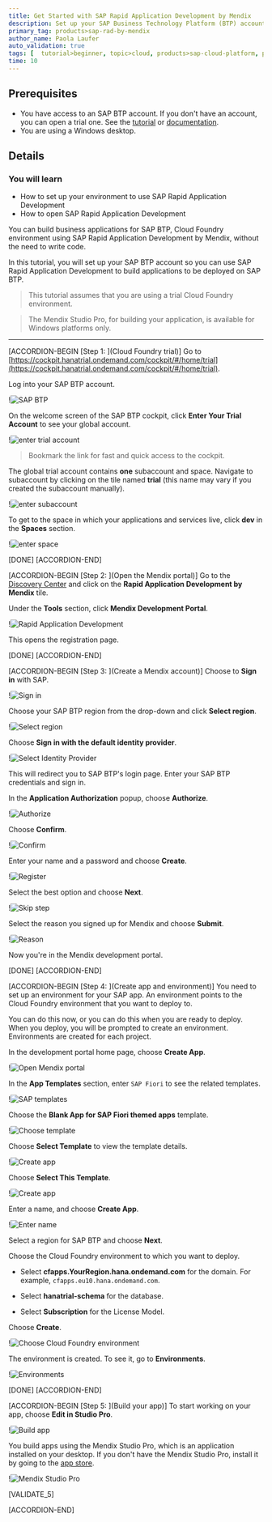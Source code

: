 ```yaml
---
title: Get Started with SAP Rapid Application Development by Mendix
description: Set up your SAP Business Technology Platform (BTP) account so you can use SAP Rapid Application Development by Mendix to build applications to be deployed on SAP BTP.
primary_tag: products>sap-rad-by-mendix
author_name: Paola Laufer
auto_validation: true
tags: [  tutorial>beginner, topic>cloud, products>sap-cloud-platform, products>sap-rad-by-mendix  ]
time: 10
---
```


## Prerequisites  
  - You have access to an SAP BTP account. If you don't have an account, you can open a trial one. See the [tutorial](hcp-create-trial-account) or [documentation](https://help.sap.com/viewer/65de2977205c403bbc107264b8eccf4b/Cloud/en-US/d61c2819034b48e68145c45c36acba6e.html#loio42e7e54590424e65969fced1acd47694).
  - You are using a Windows desktop.

## Details  
### You will learn  
- How to set up your environment to use SAP Rapid Application Development
- How to open SAP Rapid Application Development

You can build business applications for SAP BTP, Cloud Foundry environment using SAP Rapid Application Development by Mendix, without the need to write code.

In this tutorial, you will set up your SAP BTP account so you can use SAP Rapid Application Development to build applications to be deployed on SAP BTP.

>This tutorial assumes that you are using a trial Cloud Foundry environment.

> The Mendix Studio Pro, for building your application, is available for Windows platforms only.


---

[ACCORDION-BEGIN [Step 1: ](Cloud Foundry trial)]
Go to [https://cockpit.hanatrial.ondemand.com/cockpit/#/home/trial](https://cockpit.hanatrial.ondemand.com/cockpit/#/home/trial).

Log into your SAP BTP account.

!![SAP BTP](mendix-onboarding-newLogIn.png)

On the welcome screen of the SAP BTP cockpit, click **Enter Your Trial Account** to see your global account.

!![enter trial account](enter-trial.png)
> Bookmark the link for fast and quick access to the cockpit.  

The global trial account contains **one** subaccount and space. Navigate to subaccount by clicking on the tile named **trial** (this name may vary if you created the subaccount manually).

!![enter subaccount](trial-created.png)


To get to the space in which your applications and services live, click **dev** in the **Spaces** section.

!![enter space](sub-account.png)


[DONE]
[ACCORDION-END]


[ACCORDION-BEGIN [Step 2: ](Open the Mendix portal)]
Go to the [Discovery Center](https://discovery-center.cloud.sap/#/servicessearch/mendix) and click on the **Rapid Application Development by Mendix** tile.

Under the **Tools** section, click **Mendix Development Portal**.


!![Rapid Application Development](mendix_disco.png)


This opens the registration page.

[DONE]
[ACCORDION-END]


[ACCORDION-BEGIN [Step 3: ](Create a Mendix account)]
Choose to **Sign in** with SAP.

!![Sign in](signin2.png)



Choose your SAP BTP region from the drop-down and click **Select region**.

!![Select region](ChooseRegion.png)

Choose **Sign in with the default identity provider**.

!![Select Identity Provider](IDProvider.png)

This will redirect you to SAP BTP's login page. Enter your SAP BTP credentials and sign in.

In the **Application Authorization** popup, choose **Authorize**.

!![Authorize](mendixSAPAuthorize-New.png)

Choose **Confirm**.

!![Confirm](mendixConfirm-New.png)

Enter your name and a password and choose **Create**.

!![Register](mendixCreateUser-New.png)

Select the best option and choose **Next**.

!![Skip step](mendixSkipStep-New.png)

Select the reason you signed up for Mendix and choose **Submit**.

!![Reason](mendixReason-New.png)

Now you're in the Mendix development portal.

[DONE]
[ACCORDION-END]

[ACCORDION-BEGIN [Step 4: ](Create app and environment)]
You need to set up an environment for your SAP app. An environment points to the Cloud Foundry environment that you want to deploy to.

You can do this now, or you can do this when you are ready to deploy. When you deploy, you will be prompted to create an environment. Environments are created for each project.

In the development portal home page, choose **Create App**.

!![Open Mendix portal](mendix-onboarding7-New.png)

In the **App Templates** section, enter `SAP Fiori` to see the related templates.

!![SAP templates](StartingPoint.png)

Choose the **Blank App for SAP Fiori themed apps** template.

!![Choose template](select-template.png)

Choose **Select Template** to view the template details.

!![Create app](open-details.png)

Choose **Select This Template**.

!![Create app](see-details.png)

Enter a name, and choose **Create App**.

!![Enter name](add-name1.png)

Select a region for SAP BTP and choose **Next**.

Choose the Cloud Foundry environment to which you want to deploy.

- Select **cfapps.YourRegion.hana.ondemand.com** for the domain.  For example, `cfapps.eu10.hana.ondemand.com`.

-	Select **hanatrial-schema** for the database.

- Select **Subscription** for the License Model.

Choose **Create**.

!![Choose Cloud Foundry environment](CreateDev.png)

The environment is created. To see it, go to **Environments**.

!![Environments](mendix-onboarding13b-new.png)

[DONE]
[ACCORDION-END]


[ACCORDION-BEGIN [Step 5: ](Build your app)]
To start working on your app, choose **Edit in Studio Pro**.

!![Build app](EditInMendixPro.png)

You build apps using the Mendix Studio Pro, which is an application installed on your desktop. If you don't have the Mendix Studio Pro, install it by going to the [app store](https://appstore.home.mendix.com/link/modeler/).

!![Mendix Studio Pro](mendixModeler.png)


[VALIDATE_5]

[ACCORDION-END]
